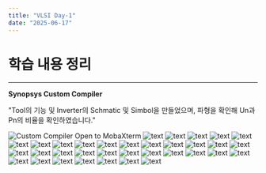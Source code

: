 ```yaml
---
title: "VLSI Day-1"
date: "2025-06-17"
---
```


# 학습 내용 정리
---

**Synopsys Custom Compiler**

"Tool의 기능 및 Inverter의 Schmatic 및 Simbol을 만들었으며, 파형을 확인해 Un과 Pn의 비율을 확인하였습니다."

![Custom Compiler Open to MobaXterm](<../../../assets/img/VLSI/스크린샷 2025-06-16 150820.png>) ![text](<../../../assets/img/VLSI/스크린샷 2025-06-16 151356.png>) ![text](<../../../assets/img/VLSI/스크린샷 2025-06-16 151405.png>) ![text](<../../../assets/img/VLSI/스크린샷 2025-06-16 151428.png>) ![text](<../../../assets/img/VLSI/스크린샷 2025-06-16 151458.png>) ![text](<../../../assets/img/VLSI/스크린샷 2025-06-16 151525.png>) ![text](<../../../assets/img/VLSI/스크린샷 2025-06-16 151544.png>) ![text](<../../../assets/img/VLSI/스크린샷 2025-06-16 151607.png>) ![text](<../../../assets/img/VLSI/스크린샷 2025-06-16 151920.png>) ![text](<../../../assets/img/VLSI/스크린샷 2025-06-16 153408.png>) ![text](<../../../assets/img/VLSI/스크린샷 2025-06-16 153621.png>) ![text](<../../../assets/img/VLSI/스크린샷 2025-06-16 153957.png>) ![text](<../../../assets/img/VLSI/스크린샷 2025-06-16 154441.png>) ![text](<../../../assets/img/VLSI/스크린샷 2025-06-16 154621.png>) ![text](<../../../assets/img/VLSI/스크린샷 2025-06-16 154624.png>) ![text](<../../../assets/img/VLSI/스크린샷 2025-06-16 160344.png>) ![text](<../../../assets/img/VLSI/스크린샷 2025-06-16 160734.png>) ![text](<../../../assets/img/VLSI/스크린샷 2025-06-16 160916.png>) ![text](<../../../assets/img/VLSI/스크린샷 2025-06-16 163809.png>) ![text](<../../../assets/img/VLSI/스크린샷 2025-06-16 163816.png>) ![text](<../../../assets/img/VLSI/스크린샷 2025-06-16 163827.png>) ![text](<../../../assets/img/VLSI/스크린샷 2025-06-16 164127.png>) ![text](<../../../assets/img/VLSI/스크린샷 2025-06-16 164136.png>) ![text](<../../../assets/img/VLSI/스크린샷 2025-06-16 164350.png>) ![text](<../../../assets/img/VLSI/스크린샷 2025-06-16 164406.png>) ![text](<../../../assets/img/VLSI/스크린샷 2025-06-16 164458.png>) ![text](<../../../assets/img/VLSI/스크린샷 2025-06-16 164538.png>) ![text](<../../../assets/img/VLSI/스크린샷 2025-06-16 164554.png>) ![text](<../../../assets/img/VLSI/스크린샷 2025-06-16 164610.png>) ![text](<../../../assets/img/VLSI/스크린샷 2025-06-16 164620.png>) ![text](<../../../assets/img/VLSI/스크린샷 2025-06-16 164634.png>) ![text](<../../../assets/img/VLSI/스크린샷 2025-06-16 164658.png>) ![text](<../../../assets/img/VLSI/스크린샷 2025-06-16 164857.png>) ![text](<../../../assets/img/VLSI/스크린샷 2025-06-16 164909.png>) ![text](<../../../assets/img/VLSI/화면 캡처 2025-06-16 164556.png>)